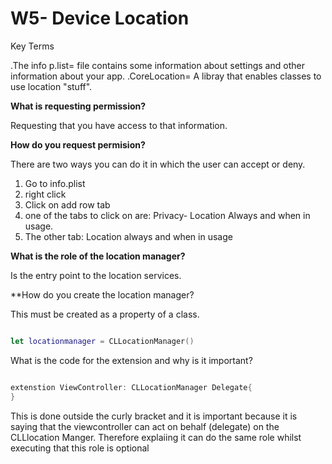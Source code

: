 # W5- Device Location 

Key Terms

.The info p.list= file contains some information about settings and other information about your app. 
.CoreLocation= A libray that enables classes to use location "stuff".

**What is requesting permission?**

Requesting that you have access to that information.

**How do you request permision?**

There are two ways you can do it in which the user can accept or deny. 

1) Go to info.plist 
2) right click 
3) Click on add row tab 
4) one of the tabs to click on are: Privacy- Location Always and when in usage.
5) The other tab: Location always and when in usage

**What is the role of the location manager?**

Is the entry point to the location services.

**How do you create the location manager?

This must be created as a property of a class.

```swift 

let locationmanager = CLLocationManager()

```

What is the code for the extension and why is it important?

```swift 

extenstion ViewController: CLLocationManager Delegate{
}

```
This is done outside the curly bracket and it is important because it is saying that the viewcontroller can act on behalf (delegate) on the CLLlocation Manger. Therefore explaiing it can do the same role whilst executing that this role is optional






